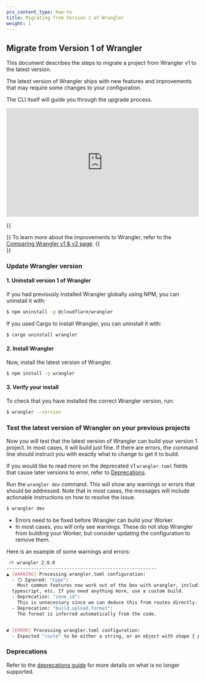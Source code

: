 ```yaml
---
pcx_content_type: how-to
title: Migrating from Version 1 of Wrangler
weight: 1
---
```


## Migrate from Version 1 of Wrangler

This document describes the steps to migrate a project from Wrangler v1 to the latest version.

The latest version of Wrangler ships with new features and improvements that may require some changes to your configuration.

The CLI itself will guide you through the upgrade process.

<div style="position: relative; padding-top: 56.25%;"><iframe src="https://iframe.videodelivery.net/2a60561afea1159f7dd270fd9dce999f?poster=https%3A%2F%2Fcloudflarestream.com%2F2a60561afea1159f7dd270fd9dce999f%2Fthumbnails%2Fthumbnail.jpg%3Ftime%3D%26height%3D600" style="border: none; position: absolute; top: 0; left: 0; height: 100%; width: 100%;" allow="accelerometer; gyroscope; autoplay; encrypted-media; picture-in-picture;" allowfullscreen="true"></iframe></div>

{{<Aside type="note">}}
To learn more about the improvements to Wrangler, refer to the [Comparing Wrangler v1 & v2 page](/workers/wrangler/cli-wrangler/migration/compare-v1-v2/).
{{</Aside>}}

### Update Wrangler version

#### 1. Uninstall version 1 of Wrangler

If you had previously installed Wrangler globally using NPM, you can uninstall it with:

```sh
$ npm uninstall -g @cloudflare/wrangler
```

If you used Cargo to install Wrangler, you can uninstall it with:

```sh
$ cargo uninstall wrangler
```

#### 2. Install Wrangler

Now, install the latest version of Wrangler.

```sh
$ npm install -g wrangler
```

#### 3. Verify your install

To check that you have installed the correct Wrangler version, run:

```sh
$ wrangler --version
```

### Test the latest version of Wrangler on your previous projects

Now you will test that the latest version of Wrangler can build your version 1 project. In most cases, it will build just fine. If there are errors, the command line should instruct you with exactly what to change to get it to build.

If you would like to read more on the deprecated v1 `wrangler.toml` fields that cause later versions to error, refer to [Deprecations](/workers/wrangler/cli-wrangler/migration/deprecations/).

Run the `wrangler dev` command. This will show any warnings or errors that should be addressed.
Note that in most cases, the messages will include actionable instructions on how to resolve the issue.

```sh
$ wrangler dev
```

- Errors need to be fixed before Wrangler can build your Worker.
- In most cases, you will only see warnings.
  These do not stop Wrangler from building your Worker, but consider updating the configuration to remove them.

Here is an example of some warnings and errors:

```bash
 ⛅️ wrangler 2.0.0
-------------------------------------------------------
▲ [WARNING] Processing wrangler.toml configuration:
  - 😶 Ignored: "type":
    Most common features now work out of the box with wrangler, including modules, jsx,
  typescript, etc. If you need anything more, use a custom build.
  - Deprecation: "zone_id":
    This is unnecessary since we can deduce this from routes directly.
  - Deprecation: "build.upload.format":
    The format is inferred automatically from the code.


✘ [ERROR] Processing wrangler.toml configuration:
  - Expected "route" to be either a string, or an object with shape { pattern, zone_id | zone_name }, but got "".
```

### Deprecations

Refer to the [deprecations guide](/workers/wrangler/cli-wrangler/migration/deprecations/) for more details on what is no longer supported.
